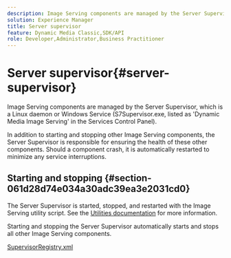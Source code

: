 ```yaml
---
description: Image Serving components are managed by the Server Supervisor, which is a Linux daemon or Windows Service (S7Supervisor.exe, listed as 'Dynamic Media Image Serving' in the Services Control Panel).
solution: Experience Manager
title: Server supervisor
feature: Dynamic Media Classic,SDK/API
role: Developer,Administrator,Business Practitioner
---
```


# Server supervisor{#server-supervisor}

Image Serving components are managed by the Server Supervisor, which is a Linux daemon or Windows Service (S7Supervisor.exe, listed as 'Dynamic Media Image Serving' in the Services Control Panel).

In addition to starting and stopping other Image Serving components, the Server Supervisor is responsible for ensuring the health of these other components. Should a component crash, it is automatically restarted to minimize any service interruptions.

## Starting and stopping {#section-061d28d74e034a30adc39ea3e2031cd0}

The Server Supervisor is started, stopped, and restarted with the Image Serving utility script. See the [Utilities documentation](../../../is-api/is-utils/utilities/c-location-of-utilities.md#concept-bae61e53344449af978502cac6be8b5f) for more information.

Starting and stopping the Server Supervisor automatically starts and stops all other Image Serving components.

[SupervisorRegistry.xml](../../../is-api/image-serving-api-ref/c-configuration-and-administration/r-server-configuration-files/r-supervisorregistry.md#reference-b55f37a7a7a044d19c1722f5130906c6) 
